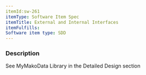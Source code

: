```yaml
---
itemId:sw-261
itemType: Software Item Spec
itemTitle: External and Internal Interfaces
itemFulfills: 
Software item type: SDD
---
```

### Description
See MyMakoData Library in the Detailed Design section